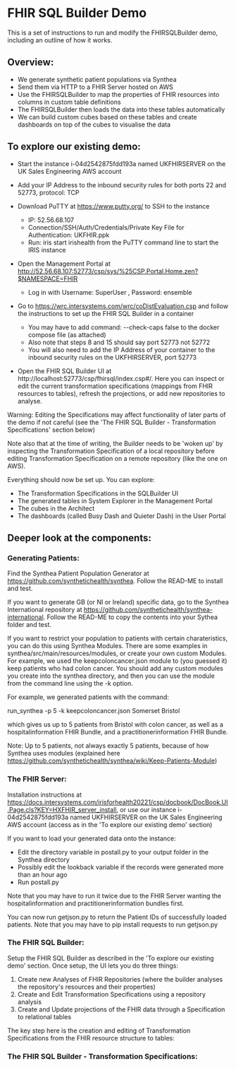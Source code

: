 # FHIR SQL Builder Demo

This is a set of instructions to run and modify the FHIRSQLBuilder demo, including an outline of how it works.

## Overview:

- We generate synthetic patient populations via Synthea
- Send them via HTTP to a FHIR Server hosted on AWS
- Use the FHIRSQLBuilder to map the properties of FHIR resources into columns in custom table definitions
- The FHIRSQLBuilder then loads the data into these tables automatically
- We can build custom cubes based on these tables and create dashboards on top of the cubes to visualise the data

## To explore our existing demo:

- Start the instance i-04d2542875fdd193a named UKFHIRSERVER on the UK Sales Engineering AWS account
- Add your IP Address to the inbound security rules for both ports 22 and 52773, protocol: TCP 
- Download PuTTY at https://www.putty.org/ to SSH to the instance
  - IP: 52.56.68.107
  - Connection/SSH/Auth/Credentials/Private Key File for Authentication: UKFHIR.ppk
  - Run:   iris start irishealth   from the PuTTY command line to start the IRIS instance
 - Open the Management Portal at http://52.56.68.107:52773/csp/sys/%25CSP.Portal.Home.zen?$NAMESPACE=FHIR
    - Log in with Username: SuperUser , Password: ensemble

- Go to https://wrc.intersystems.com/wrc/coDistEvaluation.csp and follow the instructions to set up the FHIR SQL Builder in a container
  - You may have to add   command: --check-caps false  to the docker compose file (as attached)
  - Also note that steps 8 and 15 should say port 52773 not 52772
  - You will also need to add the IP Address of your container to the inbound security rules on the UKFHIRSERVER, port 52773
 
- Open the FHIR SQL Builder UI at http://localhost:52773/csp/fhirsql/index.csp#/. Here you can inspect or edit the current transformation specifications (mappings from FHIR resources to tables), refresh the projections, or add new repositories to analyse. 
 
 Warning: Editing the Specifications may affect functionality of later parts of the demo if not careful (see the 'The FHIR SQL Builder - Transformation Specifications' section below) 
 
 Note also that at the time of writing, the Builder needs to be 'woken up' by inspecting the Transformation Specification of a local repository before editing Transformation Specification on a remote repository (like the one on AWS).

Everything should now be set up. You can explore:
 - The Transformation Specifications in the SQLBuilder UI
 - The generated tables in System Explorer in the Management Portal
 - The cubes in the Architect
 - The dashboards (called Busy Dash and Quieter Dash) in the User Portal

## Deeper look at the components:

### Generating Patients:


Find the Synthea Patient Population Generator at https://github.com/synthetichealth/synthea. Follow the READ-ME to install and test.

If you want to generate GB (or NI or Ireland) specific data, go to the Synthea International repository at https://github.com/synthetichealth/synthea-international.
Follow the READ-ME to copy the contents into your Sythea folder and test. 

If you want to restrict your population to patients with certain charateristics, you can do this using Synthea Modules. 
There are some examples in synthea/src/main/resources/modules, or create your own custom Modules. For example, we used the keepcoloncancer.json module to (you guessed it) keep patients who had colon cancer.
You should add any custom modules you create into the synthea directory, and then you can use the module from the command line using the -k option.

For example, we generated patients with the command:

run_synthea -p 5 -k keepcoloncancer.json Somerset Bristol

which gives us up to 5 patients from Bristol with colon cancer, as well as a hospitalinformation FHIR Bundle, and a practitionerinformation FHIR Bundle.

Note: Up to 5 patients, not always exactly 5 patients, because of how Synthea uses modules (explained here https://github.com/synthetichealth/synthea/wiki/Keep-Patients-Module)

### The FHIR Server:

Installation instructions at https://docs.intersystems.com/irisforhealth20221/csp/docbook/DocBook.UI.Page.cls?KEY=HXFHIR_server_install, or use our instance i-04d2542875fdd193a named UKFHIRSERVER on the UK Sales Engineering AWS account (access as in the 'To explore our existing demo' section)

If you want to load your generated data onto the instance:
 - Edit the directory variable in postall.py to your output folder in the Synthea directory
 - Possibly edit the lookback variable if the records were generated more than an hour ago
 - Run postall.py
 
Note that you may have to run it twice due to the FHIR Server wanting the hospitalinformation and practitionerinformation bundles first.

You can now run getjson.py to return the Patient IDs of successfully loaded patients.
Note that you may have to     pip install requests     to run getjson.py

### The FHIR SQL Builder:

Setup the FHIR SQL Builder as described in the 'To explore our existing demo' section. Once setup, the UI lets you do three things:

  1. Create new Analyses of FHIR Repositories (where the builder analyses the repository's resources and their properties)
  2. Create and Edit Transformation Specifications using a repository analysis
  3. Create and Update projections of the FHIR data through a Specification to relational tables

The key step here is the creation and editing of Transformation Specifications from the FHIR resource structure to tables:

### The FHIR SQL Builder - Transformation Specifications:






